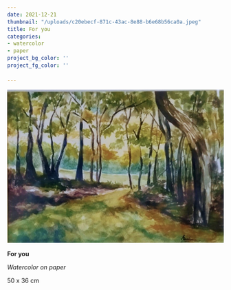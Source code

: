 ```yaml
---
date: 2021-12-21
thumbnail: "/uploads/c20ebecf-871c-43ac-8e88-b6e68b56ca0a.jpeg"
title: For you
categories:
- watercolor
- paper
project_bg_color: ''
project_fg_color: ''

---
```

![](/uploads/c20ebecf-871c-43ac-8e88-b6e68b56ca0a.jpeg)

**For you**

_Watercolor on paper_

50 x 36 cm